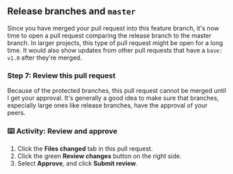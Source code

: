 ## Release branches and `master`

Since you have merged your pull request into this feature branch, it's now time to open a pull request comparing the release branch to the master branch. In larger projects, this type of pull request might be open for a long time. It would also show updates from other pull requests that have a `base: v1.0` after they're merged.

### Step 7: Review this pull request

Because of the protected branches, this pull request cannot be merged until I get your approval. It's generally a good idea to make sure that branches, especially large ones like release branches, have the approval of your peers.

### :keyboard: Activity: Review and approve

1. Click the **Files changed** tab in this pull request.
1. Click the green **Review changes** button on the right side.
1. Select **Approve**, and click **Submit review**.
